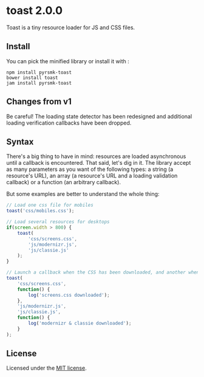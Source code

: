 toast 2.0.0
===========

Toast is a tiny resource loader for JS and CSS files.

Install
-------

You can pick the minified library or install it with :

```
npm install pyrsmk-toast
bower install toast
jam install pyrsmk-toast
```

Changes from v1
---------------

Be careful! The loading state detector has been redesigned and additional loading verification callbacks have been dropped.

Syntax
------

There's a big thing to have in mind: resources are loaded asynchronous until a callback is encountered. That said, let's dig in it. The library accept as many parameters as you want of the following types: a string (a resource's URL), an array (a resource's URL and a loading validation callback) or a function (an arbitrary callback).

But some examples are better to understand the whole thing:

```javascript
// Load one css file for mobiles
toast('css/mobiles.css');

// Load several resources for desktops
if(screen.width > 800) {
    toast(
        'css/screens.css',
        'js/modernizr.js',
        'js/classie.js'
    );
}

// Launch a callback when the CSS has been downloaded, and another when scripts have been downloaded too
toast(
    'css/screens.css',
    function() {
        log('screens.css downloaded');
    },
    'js/modernizr.js',
    'js/classie.js',
    function() {
        log('modernizr & classie downloaded');
    }
);
```

License
-------

Licensed under the [MIT license](http://dreamysource.mit-license.org).
